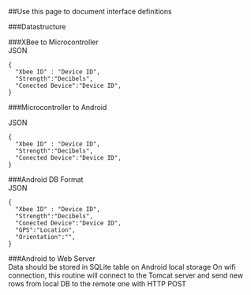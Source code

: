 ##Use this page to document interface definitions  

###Datastructure


###XBee to Microcontroller  
JSON

```
{
  "Xbee ID" : "Device ID",
  "Strength":"Decibels",
  "Conected Device":"Device ID",
}
```

###Microcontroller to Android  

JSON

```
{
  "Xbee ID" : "Device ID",
  "Strength":"Decibels",
  "Conected Device":"Device ID",
}
```

###Android DB Format  
JSON

```
{
  "Xbee ID" : "Device ID",
  "Strength":"Decibels",
  "Conected Device":"Device ID",
  "GPS":"Location",
  "Orientation":"",
}
``` 

###Android to Web Server  
Data should be stored in SQLite table on Android local storage
On wifi connection, this routine will connect to the Tomcat server and send new rows from local DB to the remote one with HTTP POST
